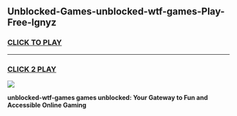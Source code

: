 
## Unblocked-Games-unblocked-wtf-games-Play-Free-lgnyz
<h3>
<a href="https://premium76.site?title=unblocked-wtf-games&ref=23A">CLICK TO PLAY</a></h3>
<hr>

<h3>
<a href="https://premium76.site?title=unblocked-wtf-games&ref=23A">CLICK 2 PLAY</a>
  
</h3>

<a href="https://premium76.site?title=unblocked-wtf-games&ref=23A"><img src="https://clearcache.store/games.png"></a>


**unblocked-wtf-games games unblocked: Your Gateway to Fun and Accessible Online Gaming**
